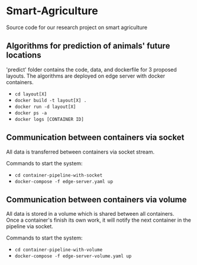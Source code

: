 # Smart-Agriculture
Source code for our research project on smart agriculture

## Algorithms for prediction of animals' future locations
'predict' folder contains the code, data, and dockerfile for 3 proposed layouts.
The algorithms are deployed on edge server with docker containers.
- `cd layout[X]`
- `docker build -t layout[X] .`
- `docker run -d layout[X]`
- `docker ps -a`
- `docker logs [CONTAINER ID]`


## Communication between containers via socket
All data is transferred between containers via socket stream.  

Commands to start the system:  
- `cd container-pipeline-with-socket`  
- `docker-compose -f edge-server.yaml up`  


## Communication between containers via volume
All data is stored in a volume which is shared between all containers.  
Once a container's finish its own work, it will notify the next container in the pipeline via socket.  

Commands to start the system:  
- `cd container-pipeline-with-volume`  
- `docker-compose -f edge-server-volume.yaml up`  

